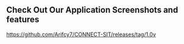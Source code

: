 ## Check Out Our Application Screenshots and features

https://github.com/Arifcy7/CONNECT-SIT/releases/tag/1.0v
